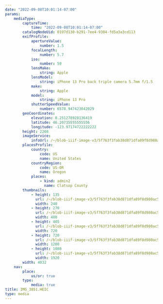 ```yaml
---
date: "2022-09-08T10:01:14-07:00"
params:
    mediaType:
        captureTime:
            time: "2022-09-08T10:01:14-07:00"
        catalogNodeUid: 0197d130-b291-7ee4-9384-fd5a3a3cd113
        exifProfile:
            apertureValue:
                number: 1.5
            focalLength:
                number: 5.7
            iso:
                number: 50
            lensMake:
                string: Apple
            lensModel:
                string: iPhone 13 Pro back triple camera 5.7mm f/1.5
            make:
                string: Apple
            model:
                string: iPhone 13 Pro
            shutterSpeedValue:
                number: 6578.947423042029
        geoCoordinates:
            elevation: 8.251278928136419
            latitude: 46.20735555555556
            longitude: -123.97174722222222
        height: 2268
        imageService:
            infoUrl: /~/blob-iiif-image-v3/5f763f3fab38d871dfa89f8d980ac58e97c892b8f2740357b60a6d563d6d6438/info.json
        placesProfile:
            country:
                code: US
                name: United States
            countryRegion:
                code: US-OR
                name: Oregon
            places:
                - kind: admin2
                  name: Clatsop County
        thumbnails:
            - height: 135
              url: /~/blob-iiif-image-v3/5f763f3fab38d871dfa89f8d980ac58e97c892b8f2740357b60a6d563d6d6438/full/240%2C135/0/default.jpg
              width: 240
            - height: 270
              url: /~/blob-iiif-image-v3/5f763f3fab38d871dfa89f8d980ac58e97c892b8f2740357b60a6d563d6d6438/full/480%2C270/0/default.jpg
              width: 480
            - height: 405
              url: /~/blob-iiif-image-v3/5f763f3fab38d871dfa89f8d980ac58e97c892b8f2740357b60a6d563d6d6438/full/720%2C405/0/default.jpg
              width: 720
            - height: 720
              url: /~/blob-iiif-image-v3/5f763f3fab38d871dfa89f8d980ac58e97c892b8f2740357b60a6d563d6d6438/full/1280%2C720/0/default.jpg
              width: 1280
            - height: 1080
              url: /~/blob-iiif-image-v3/5f763f3fab38d871dfa89f8d980ac58e97c892b8f2740357b60a6d563d6d6438/full/1920%2C1080/0/default.jpg
              width: 1920
        width: 4032
    nav:
        place:
            us/or: true
        type:
            media: true
title: IMG_3851.HEIC
type: media
---
```


